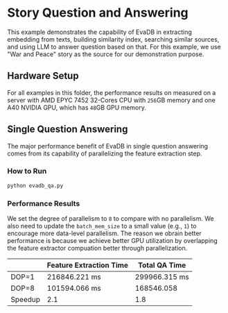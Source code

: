 # Story Question and Answering
This example demonstrates the capability of EvaDB in extracting embedding from texts, building similarity index, searching similar sources, and using LLM to answer question based on that. For this example, we use "War and Peace" story as the source for our demonstration purpose.

## Hardware Setup
For all examples in this folder, the performance results on measured on a server with AMD EPYC 7452 32-Cores CPU with `256`GB memory and one A40 NVIDIA GPU, which has `48`GB GPU memory.

## Single Question Answering
The major performance benefit of EvaDB in single question answering comes from its capability of parallelizing the feature extraction step.

### How to Run
```bash
python evadb_qa.py
```

### Performance Results
We set the degree of parallelism to `8` to compare with no parallelism. We also need to update the `batch_mem_size` to a small value (e.g., `1`) to encourage more data-level parallelism. The reason we obrain better performance is because we achieve better GPU utilization by overlapping the feature extractor compuation better through parallelization.

|  | Feature Extraction Time | Total QA Time |
| --- | ----------------------- | ------------- |
| DOP=1 | 216846.221 ms | 299966.315 ms |
| DOP=8 | 101594.066 ms | 168546.058 |
| Speedup | 2.1 | 1.8 | 
